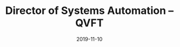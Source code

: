 ---
title: Director of Systems Automation – QVFT
eventType: org
date: 2019-11-10
thumbnail: qvft
blurb: In charge of running weekly meetings, setting goals, and providing technical assistance to team members. The CDA team is building an automated system for adjusting environment variables, such astemperature or light intensity, in order to maximize crop yield.
---
